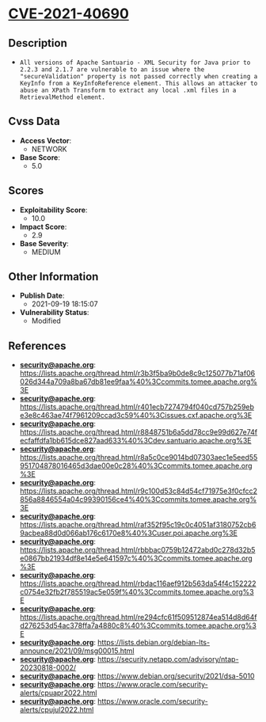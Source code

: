 
# [CVE-2021-40690](https://lists.apache.org/thread.html/r3b3f5ba9b0de8c9c125077b71af06026d344a709a8ba67db81ee9faa%40%3Ccommits.tomee.apache.org%3E)

## Description

- `All versions of Apache Santuario - XML Security for Java prior to 2.2.3 and 2.1.7 are vulnerable to an issue where the "secureValidation" property is not passed correctly when creating a KeyInfo from a KeyInfoReference element. This allows an attacker to abuse an XPath Transform to extract any local .xml files in a RetrievalMethod element.`

## Cvss Data

- **Access Vector**:
  - NETWORK
- **Base Score**:
  - 5.0

## Scores

- **Exploitability Score**:
  - 10.0
- **Impact Score**:
  - 2.9
- **Base Severity**:
  - MEDIUM

## Other Information

- **Publish Date**:
  - 2021-09-19 18:15:07
- **Vulnerability Status**:
  - Modified

## References

- **security@apache.org**: https://lists.apache.org/thread.html/r3b3f5ba9b0de8c9c125077b71af06026d344a709a8ba67db81ee9faa%40%3Ccommits.tomee.apache.org%3E
- **security@apache.org**: https://lists.apache.org/thread.html/r401ecb7274794f040cd757b259ebe3e8c463ae74f7961209ccad3c59%40%3Cissues.cxf.apache.org%3E
- **security@apache.org**: https://lists.apache.org/thread.html/r8848751b6a5dd78cc9e99d627e74fecfaffdfa1bb615dce827aad633%40%3Cdev.santuario.apache.org%3E
- **security@apache.org**: https://lists.apache.org/thread.html/r8a5c0ce9014bd07303aec1e5eed55951704878016465d3dae00e0c28%40%3Ccommits.tomee.apache.org%3E
- **security@apache.org**: https://lists.apache.org/thread.html/r9c100d53c84d54cf71975e3f0cfcc2856a8846554a04c99390156ce4%40%3Ccommits.tomee.apache.org%3E
- **security@apache.org**: https://lists.apache.org/thread.html/raf352f95c19c0c4051af3180752cb69acbea88d0d066ab176c6170e8%40%3Cuser.poi.apache.org%3E
- **security@apache.org**: https://lists.apache.org/thread.html/rbbbac0759b12472abd0c278d32b5e0867bb21934df8e14e5e641597c%40%3Ccommits.tomee.apache.org%3E
- **security@apache.org**: https://lists.apache.org/thread.html/rbdac116aef912b563da54f4c152222c0754e32fb2f785519ac5e059f%40%3Ccommits.tomee.apache.org%3E
- **security@apache.org**: https://lists.apache.org/thread.html/re294cfc61f509512874ea514d8d64fd276253d54ac378ffa7a4880c8%40%3Ccommits.tomee.apache.org%3E
- **security@apache.org**: https://lists.debian.org/debian-lts-announce/2021/09/msg00015.html
- **security@apache.org**: https://security.netapp.com/advisory/ntap-20230818-0002/
- **security@apache.org**: https://www.debian.org/security/2021/dsa-5010
- **security@apache.org**: https://www.oracle.com/security-alerts/cpuapr2022.html
- **security@apache.org**: https://www.oracle.com/security-alerts/cpujul2022.html
